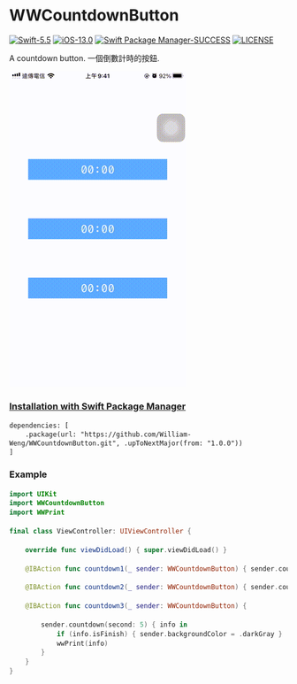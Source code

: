 # WWCountdownButton
[![Swift-5.5](https://img.shields.io/badge/Swift-5.3-orange.svg?style=flat)](https://developer.apple.com/swift/) [![iOS-13.0](https://img.shields.io/badge/iOS-12.0-pink.svg?style=flat)](https://developer.apple.com/swift/) [![Swift Package Manager-SUCCESS](https://img.shields.io/badge/Swift_Package_Manager-SUCCESS-blue.svg?style=flat)](https://developer.apple.com/swift/) [![LICENSE](https://img.shields.io/badge/LICENSE-MIT-yellow.svg?style=flat)](https://developer.apple.com/swift/)

A countdown button.
一個倒數計時的按鈕.

![](./Example.gif)

### [Installation with Swift Package Manager](https://medium.com/彼得潘的-swift-ios-app-開發問題解答集/使用-spm-安裝第三方套件-xcode-11-新功能-2c4ffcf85b4b)
```
dependencies: [
    .package(url: "https://github.com/William-Weng/WWCountdownButton.git", .upToNextMajor(from: "1.0.0"))
]
```

### Example
```swift
import UIKit
import WWCountdownButton
import WWPrint

final class ViewController: UIViewController {

    override func viewDidLoad() { super.viewDidLoad() }
    
    @IBAction func countdown1(_ sender: WWCountdownButton) { sender.countdown(second: 120) }
    
    @IBAction func countdown2(_ sender: WWCountdownButton) { sender.countdown(second: 60, isCountdown: false) }
    
    @IBAction func countdown3(_ sender: WWCountdownButton) {
        
        sender.countdown(second: 5) { info in
            if (info.isFinish) { sender.backgroundColor = .darkGray }
            wwPrint(info)
        }
    }
}
```
